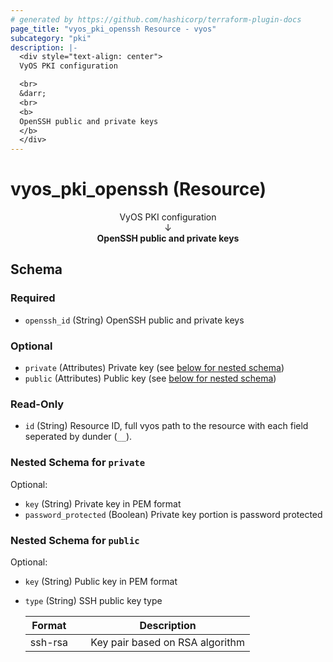 ```yaml
---
# generated by https://github.com/hashicorp/terraform-plugin-docs
page_title: "vyos_pki_openssh Resource - vyos"
subcategory: "pki"
description: |-
  <div style="text-align: center">
  VyOS PKI configuration

  <br>
  &darr;
  <br>
  <b>
  OpenSSH public and private keys
  </b>
  </div>
---
```


# vyos_pki_openssh (Resource)

<div style="text-align: center">
VyOS PKI configuration

<br>
&darr;
<br>
<b>
OpenSSH public and private keys
</b>
</div>



<!-- schema generated by tfplugindocs -->
## Schema

### Required

- `openssh_id` (String) OpenSSH public and private keys

### Optional

- `private` (Attributes) Private key (see [below for nested schema](#nestedatt--private))
- `public` (Attributes) Public key (see [below for nested schema](#nestedatt--public))

### Read-Only

- `id` (String) Resource ID, full vyos path to the resource with each field seperated by dunder (`__`).

<a id="nestedatt--private"></a>
### Nested Schema for `private`

Optional:

- `key` (String) Private key in PEM format
- `password_protected` (Boolean) Private key portion is password protected


<a id="nestedatt--public"></a>
### Nested Schema for `public`

Optional:

- `key` (String) Public key in PEM format
- `type` (String) SSH public key type

    |  Format &emsp; | Description  |
    |----------|---------------|
    |  ssh-rsa  &emsp; |  Key pair based on RSA algorithm  |

